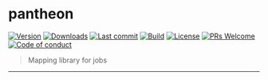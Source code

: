 # pantheon

[![Version](https://img.shields.io/npm/v/pantheon.svg?style=flat-square)](https://www.npmjs.com/package/pantheon?activeTab=versions) [![Downloads](https://img.shields.io/npm/dt/pantheon.svg?style=flat-square)](https://www.npmjs.com/package/pantheon) [![Last commit](https://img.shields.io/github/last-commit/chronark/pantheon.svg?style=flat-square)](https://github.com/chronark/pantheon/graphs/commit-activity) [![Build](https://img.shields.io/circleci/project/github/chronark/pantheon/master.svg?style=flat-square)](https://circleci.com/gh/chronark/pantheon) [![License](https://img.shields.io/github/license/chronark/pantheon.svg?style=flat-square)](https://github.com/chronark/pantheon/blob/master/LICENSE) [![PRs Welcome](https://img.shields.io/badge/PRs-welcome-brightgreen.svg?style=flat-square)](https://github.com/chronark/pantheon#can-i-contribute-code) [![Code of conduct](https://img.shields.io/badge/code%20of-conduct-ff69b4.svg?style=flat-square)](https://github.com/chronark/pantheon/blob/master/CODE_OF_CONDUCT.md)

> Mapping library for jobs

---
